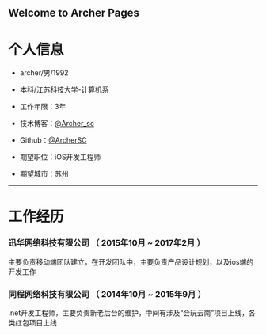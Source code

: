 ## Welcome to Archer Pages

# 个人信息

 - archer/男/1992 
 - 本科/江苏科技大学-计算机系 
 - 工作年限：3年
 - 技术博客：[@Archer_sc](http://blog.csdn.net/archer_sc) 
 - Github：[@ArcherSC](https://github.com/ArcherSC)  

 - 期望职位：iOS开发工程师
 - 期望城市：苏州

---



# 工作经历
### 迅华网络科技有限公司 （ 2015年10月 ~ 2017年2月 ）
主要负责移动端团队建立，在开发团队中，主要负责产品设计规划，以及ios端的开发工作
### 同程网络科技有限公司 （ 2014年10月 ~ 2015年9月 ）
.net开发工程师，主要负责新老后台的维护，中间有涉及“会玩云南”项目上线，各类红包项目上线

